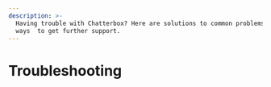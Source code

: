 ```yaml
---
description: >-
  Having trouble with Chatterbox? Here are solutions to common problems, and
  ways  to get further support.
---
```


# Troubleshooting

